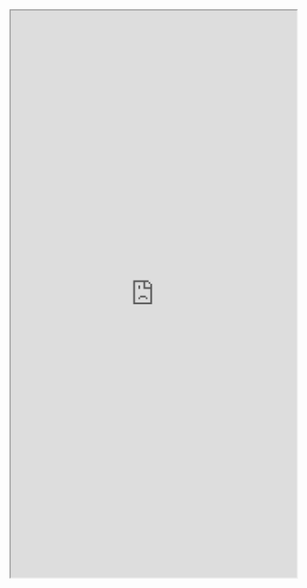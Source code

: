 <iframe 
src="https://coda.io/embed/jD38E5fJk_/#Full-Active-Inference-Ontology_tuuOJ_Ew/r35&view=full&viewMode=embedplay&hideSections=true" 
width=900 
height=1000 
style="max-width: 100%;" 
allow="fullscreen">
</iframe>